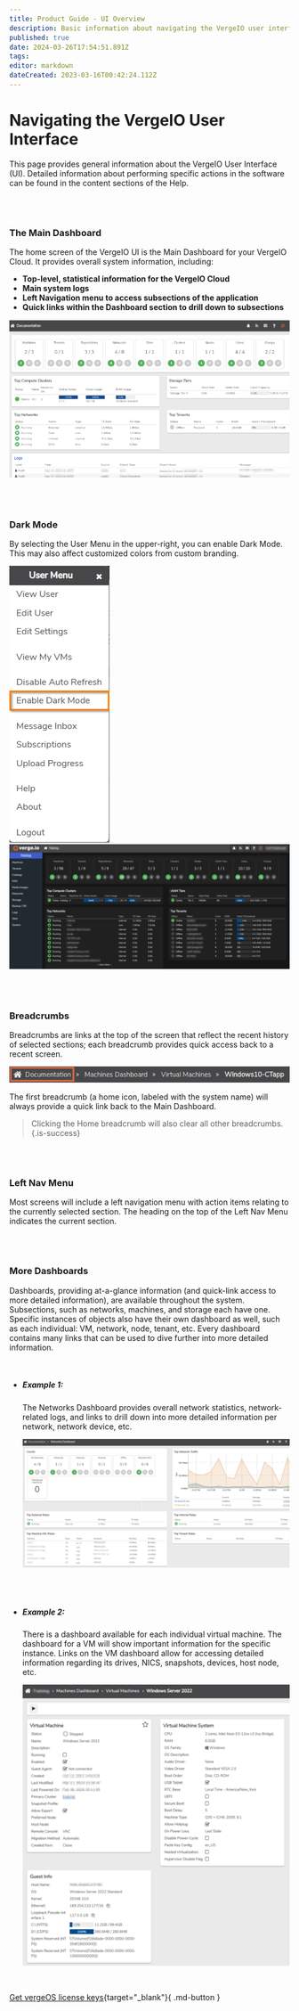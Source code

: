 ```yaml
---
title: Product Guide - UI Overview
description: Basic information about navigating the VergeIO user interface
published: true
date: 2024-03-26T17:54:51.891Z
tags: 
editor: markdown
dateCreated: 2023-03-16T00:42:24.112Z
---
```


# Navigating the VergeIO User Interface

This page provides general information about the VergeIO User Interface (UI). Detailed information about performing specific actions in the software can be found in the content sections of the Help.

<br>
<br>

### The Main Dashboard

The home screen of the VergeIO UI is the Main Dashboard for your VergeIO Cloud. It provides overall system information, including:


  *   **Top-level, statistical information for the VergeIO Cloud**
  *   **Main system logs**
  *   **Left Navigation menu to access subsections of the application**
  *   **Quick links within the Dashboard section to drill down to subsections**

![](/public/userguide-sshots/maindash.png)

<br>
<br>

### Dark Mode

By selecting the User Menu in the upper-right, you can enable Dark Mode. This may also affect customized colors from custom branding.

![darkmode.png](/public/userguide-sshots/darkmode.png)
![darkmodess.png](/public/userguide-sshots/darkmodess.png)


<br>
<br>

### Breadcrumbs

Breadcrumbs are links at the top of the screen that reflect the recent history of selected sections; each breadcrumb provides quick access back to a recent screen.

![](/public/userguide-sshots/breadcrumb.png)

The first breadcrumb (a home icon, labeled with the system name) will always provide a quick link back to the Main Dashboard.

>  Clicking the Home breadcrumb will also clear all other breadcrumbs. {.is-success}

<br>
<br>

### Left Nav Menu

Most screens will include a left navigation menu with action items relating to the currently selected section. The heading on the top of the Left Nav Menu indicates the current section.

<br>
<br>

### More Dashboards
Dashboards, providing at-a-glance information (and quick-link access to more detailed information), are available throughout the system. Subsections, such as networks, machines, and storage each have one. Specific instances of objects also have their own dashboard as well, such as each individual: VM, network, node, tenant, etc. Every dashboard contains many links that can be used to dive further into more detailed information.

<br>

 - ##### **Example 1:**

   The Networks Dashboard provides overall network statistics, network-related logs, and links to drill down into more detailed information per network, network device, etc.

   ![](/public/userguide-sshots/networksdashboard.png)
   
   <br>
   <br>
   
 
- ##### **Example 2:**

  There is a dashboard available for each individual virtual machine. The dashboard for a VM will show important information for the specific instance. Links on the VM dashboard allow for accessing detailed information regarding its drives, NICS, snapshots, devices, host node, etc.

  ![](/public/userguide-sshots/vmdashboard.png)
  

<br>

[Get vergeOS license keys](https://www.verge.io/test-drive){target="_blank"}{ .md-button }
